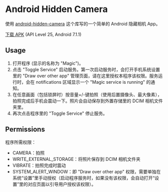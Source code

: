 
# Android Hidden Camera

使用 [android-hidden-camera](https://github.com/kevalpatel2106/android-hidden-camera) 这个库写的一个简单的 Android 隐藏相机 App。

[下载 APK](https://github.com/sagan/android-hidden-camera/releases) (API Level 25, Android 7.1.1)

## Usage

1. 打开程序 (显示的名称为 "Magic")。
2. 点击 "Toggle Service" 启动服务。第一次启动服务时，会打开手机系统设置里的 "Draw over other app" 管理页面，请在这里授权本程序该权限。服务运行时，会在 notifications 区域显示一个 "Magic service is running" 的通知。
3. 在任意画面（包括锁屏时）按音量+/-键拍照（使用后置摄像头、最大像素），拍照完成后手机会震动一下。照片会自动保存到外置存储里的 DCIM 相机文件夹里。
4. 再次点击程序里的 "Toggle Service" 停止服务。

## Permissions

程序所需权限：

* CAMERA：拍照
* WRITE_EXTERNAL_STORAGE：将照片保存到 DCIM 相机文件夹
* VIBRATE：拍照完成时震动
* SYSTEM_ALERT_WINDOW：即 "Draw over other app" 权限，需要单独在系统“设置”里手动授权（启动程序服务时，如果没有该权限，会自动打开“设置”里的对应页面以引导用户授权该权限）。
